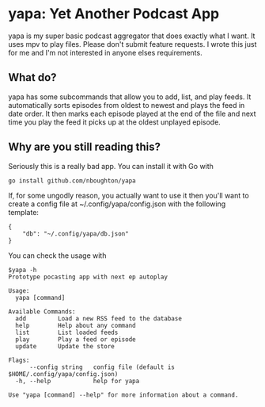 # yapa: Yet Another Podcast App

yapa is my super basic podcast aggregator that does exactly what I want. It uses mpv to
play files. Please don't submit feature requests. I wrote this just for me and I'm not interested in anyone elses requirements.

## What do?

yapa has some subcommands that allow you to add, list, and play feeds. It automatically
sorts episodes from oldest to newest and plays the feed in date order. It then marks each
episode played at the end of the file and next time you play the feed it picks up at the oldest unplayed episode.

## Why are you still reading this?

Seriously this is a really bad app. You can install it with Go with 

```
go install github.com/nboughton/yapa
```

If, for some ungodly reason, you actually want to use it then you'll want to create a config file at ~/.config/yapa/config.json with the following template:

```
{
	"db": "~/.config/yapa/db.json"
}
```

You can check the usage with 

```
$yapa -h
Prototype pocasting app with next ep autoplay

Usage:
  yapa [command]

Available Commands:
  add         Load a new RSS feed to the database
  help        Help about any command
  list        List loaded feeds
  play        Play a feed or episode
  update      Update the store

Flags:
      --config string   config file (default is $HOME/.config/yapa/config.json)
  -h, --help            help for yapa

Use "yapa [command] --help" for more information about a command.
```